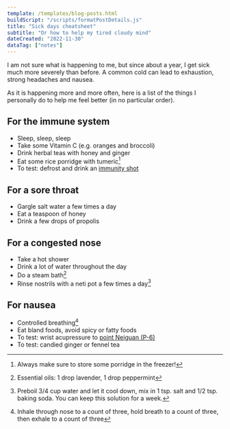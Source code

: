 ```yaml
---
template: /templates/blog-posts.html
buildScript: "/scripts/formatPostDetails.js"
title: "Sick days cheatsheet"
subtitle: "Or how to help my tired cloudy mind"
dateCreated: "2022-11-30"
dataTag: ["notes"]
---
```


I am not sure what is happening to me, but since about a year, I get sick much more severely than before. A common cold can lead to exhaustion, strong headaches and nausea.

As it is happening more and more often, here is a list of the things I personally do to help me feel better (in no particular order).

## For the immune system

- Sleep, sleep, sleep
- Take some Vitamin C (e.g. oranges and broccoli)
- Drink herbal teas with honey and ginger
- Eat some rice porridge with tumeric[^1]
- To test: defrost and drink an [immunity shot](https://www.bonappetit.com/story/homemade-ginger-shots)

## For a sore throat

- Gargle salt water a few times a day
- Eat a teaspoon of honey
- Drink a few drops of propolis

## For a congested nose

- Take a hot shower
- Drink a lot of water throughout the day
- Do a steam bath[^2]
- Rinse nostrils with a neti pot a few times a day[^3]

## For nausea

- Controlled breathing[^4]
- Eat bland foods, avoid spicy or fatty foods
- To test: wrist acupressure to [point Neiguan (P-6)](https://www.youtube.com/watch?v=XNDoQm8wxHg&t=25s)
- To test: candied ginger or fennel tea

[^1]: Always make sure to store some porridge in the freezer!
[^2]: Essential oils: 1 drop lavender, 1 drop peppermint
[^3]: Preboil 3/4 cup water and let it cool down, mix in 1&nbsp;tsp. salt and 1/2&nbsp;tsp. baking soda. You can keep this solution for a week.
[^4]: Inhale through nose to a count of three, hold breath to a count of three, then exhale to a count of three
